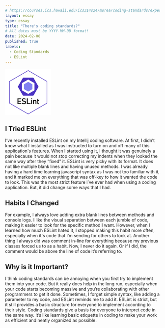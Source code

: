 ```yaml
---
# https://courses.ics.hawaii.edu/ics314s24/morea/coding-standards/experience-coding-standards-technical-essay.html
layout: essay
type: essay
title: "There's coding standards?"
# All dates must be YYYY-MM-DD format!
date: 2024-02-08
published: true
labels:
  - Coding Standards
  - ESLint
---
```


<img src="../img/eslint.png" width="150px">

## I Tried ESLint
I’ve recently installed ESLint on my Intellij coding software. At first, I didn’t know what I installed as I was instructed to turn on and off many of this application's features. When I started using it, I thought it was genuinely a pain because it would not stop correcting my indents when they looked the same way after they “fixed” it. ESLint is very picky with its format. It does not like multiple blank lines and having unused methods. I was already having a hard time learning javascript syntax as I was not too familiar with it, and it marked me on everything that was off-key to how it wanted the code to look. This was the most strict feature I’ve ever had when using a coding application. But, it did change some ways that I had.

## Habits I Changed
For example, I always love adding extra blank lines between methods and console logs. I like the visual separation between each jumble of code, making it easier to look for the specific method I want. However, when I learned how much ESLint hated it, I stopped making this habit more often, especially when it's code that I’m sending for others to look at. Another thing I always did was comment in-line for everything because my previous classes forced us to as a habit. Now, I never do it again. Or if I did, the comment would be above the line of code it’s referring to. 

## Why is it Important?
I think coding standards can be annoying when you first try to implement them into your code. But it really does help in the long run, especially when your code starts becoming massive and you’re collaborating with other programmers to get it done. Sometimes, I forget simple syntax, like adding a parameter to my code, and ESLint reminds me to add it. ESLint is strict, but it still provides a basic structure for everyone to implement according to their style. Coding standards give a basis for everyone to interpret code in the same way. It’s like learning basic etiquette in coding to make your work as efficient and neatly organized as possible. 
